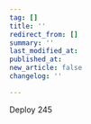 ```yaml
---
tag: []
title: ''
redirect_from: []
summary: ''
last_modified_at: 
published_at: 
new_article: false
changelog: ''

---
```

Deploy 245
